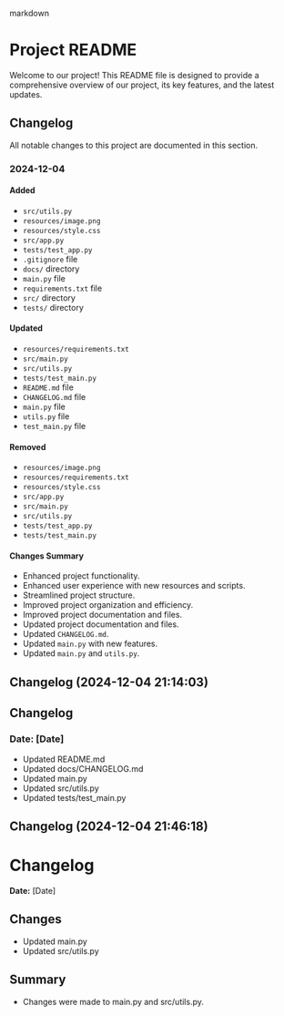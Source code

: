 markdown
# Project README

Welcome to our project! This README file is designed to provide a comprehensive overview of our project, its key features, and the latest updates.

## Changelog

All notable changes to this project are documented in this section.

### 2024-12-04

#### Added
- `src/utils.py`
- `resources/image.png`
- `resources/style.css`
- `src/app.py`
- `tests/test_app.py`
- `.gitignore` file
- `docs/` directory
- `main.py` file
- `requirements.txt` file
- `src/` directory
- `tests/` directory

#### Updated
- `resources/requirements.txt`
- `src/main.py`
- `src/utils.py`
- `tests/test_main.py`
- `README.md` file
- `CHANGELOG.md` file
- `main.py` file
- `utils.py` file
- `test_main.py` file

#### Removed
- `resources/image.png`
- `resources/requirements.txt`
- `resources/style.css`
- `src/app.py`
- `src/main.py`
- `src/utils.py`
- `tests/test_app.py`
- `tests/test_main.py`

#### Changes Summary
- Enhanced project functionality.
- Enhanced user experience with new resources and scripts.
- Streamlined project structure.
- Improved project organization and efficiency.
- Improved project documentation and files.
- Updated project documentation and files.
- Updated `CHANGELOG.md`.
- Updated `main.py` with new features.
- Updated `main.py` and `utils.py`.
## Changelog (2024-12-04 21:14:03)
## Changelog

### Date: [Date]

- Updated README.md
- Updated docs/CHANGELOG.md
- Updated main.py
- Updated src/utils.py
- Updated tests/test_main.py
## Changelog (2024-12-04 21:46:18)
# Changelog

**Date:** [Date]

## Changes

- Updated main.py
- Updated src/utils.py

## Summary

- Changes were made to main.py and src/utils.py.